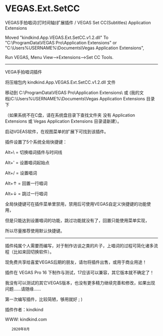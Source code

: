 # VEGAS.Ext.SetCC
VEGAS手拍唱词(打时间轴)扩展插件 / VEGAS Set CC(Subtitles) Application Extensions


Moved "kindkind.App.VEGAS.Ext.SetCC.v1.2.dll" To "C:\ProgramData\VEGAS Pro\Application Extensions\" or "C:\Users\%USERNAME%\Documents\Vegas Application Extensions", 

Run VEGAS, Menu View-->Extensions-->Set CC Tools.



************************************************************************
VEGA手拍唱词插件


将压缩包内 kindkind.App.VEGAS.Ext.SetCC.v1.2.dll 文件

移动到 C:\ProgramData\VEGAS Pro\Application Extensions\ 
或 (我的文档)C:\Users\%USERNAME%\Documents\Vegas Application Extensions 目录下

（如果系统不在C盘，请在系统盘目录下查找文件夹
没有 Application Extensions 或 Vegas Application Extensions 目录请新建）。


启动VGEAS软件，在视图菜单的扩展下可找到该插件。


插件设置了5个系统全局快捷键：

Alt+\ = 切换唱词插件与时间线    

Alt+' = 设置唱词起始点    

Alt+/ = 设置唱词    

Alt+↑ = 回置一行唱词    

Alt+↓ = 跳过一行唱词


全局快捷键可在插件菜单里禁用，禁用后可使用VEGAS自定义快捷键的功能使用，

但是只能达到设置唱词的功能，跳过功能就没有了，回置只能使用菜单实现，

所以尽量推荐使用默认快捷键。


*********************************************


插件纯属个人需要而编写，对于制作访谈之类的片子，上唱词的过程可简化诸多流程（比如来回切换软件）。

现免费共享给喜爱VEGAS后期的朋友，请勿将插件出售，或用于商业用途！



插件在 VEGAS Pro 16 下制作与测试，17应该可以兼容，其它版本就不确定了！

我没有可以测试的其它VEGAS版本，也没有更多精力继续完善和修改，如果出现问题……请随缘……


第一次编写插件，比较简陋，够用就好  ; )



插件作者：kindkind

WWW: kindkind.com

              
       2020年8月
